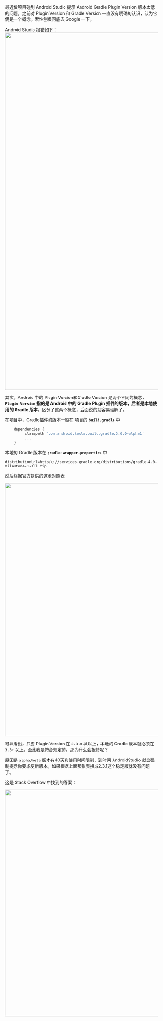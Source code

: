 最近做项目碰到 Android Studio 提示 Android Gradle Plugin Version 版本太低的问题。之前对 Plugin Version 和 Gradle Version 一直没有明确的认识，认为它俩是一个概念。索性刨根问底去 Google 一下。

Android Studio 报错如下：
<img src="http://osoa5juml.bkt.clouddn.com//image/site/1500459320686.png" width="1177"/>

其实，Android 中的 Plugin Version和Gradle Version 是两个不同的概念，**`Plugin Version` 指的是 Android 中的 Gradle Plugin 插件的版本，后者是本地使用的 Gradle 版本**。区分了这两个概念，后面说的就容易理解了。


在项目中，Gradle插件的版本一般在 项目的 **`build.gradle`** 中

```groovy
    dependencies {
         classpath 'com.android.tools.build:gradle:3.0.0-alpha1'
         ...
    }
```

本地的 Gradle 版本在 **`gradle-wrapper.properties`** 中
``` 
distributionUrl=https\://services.gradle.org/distributions/gradle-4.0-milestone-1-all.zip
```

然后根据官方提供的这张对照表

<img src="http://osoa5juml.bkt.clouddn.com//image/site/1500460060716.png" width="834"/>

可以看出，只要 Plugin Version 在 `2.3.0` 以以上，本地的 Gradle 版本就必须在 `3.3+` 以上。至此我是符合规定的。那为什么会报错呢？

原因是 `alpha/beta` 版本有40天的使用时间限制，到时间 AndroidStudio 就会强制提示你要求更新版本，如果根据上面那张表换成2.3.1这个稳定版就没有问题了。

这是 Stack Overflow 中找到的答案：

<img src="http://osoa5juml.bkt.clouddn.com//image/site/1500460312617.png" width="746"/>